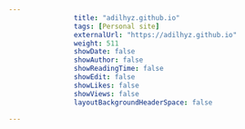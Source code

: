 ```yaml
---
                title: "adilhyz.github.io"
                tags: [Personal site]
                externalUrl: "https://adilhyz.github.io"
                weight: 511
                showDate: false
                showAuthor: false
                showReadingTime: false
                showEdit: false
                showLikes: false
                showViews: false
                layoutBackgroundHeaderSpace: false
                
---
```

